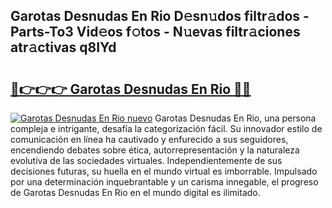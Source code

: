 ## Garotas Desnudas En Rio D𝚎sn𝚞dos filtr𝚊dos - Parts-To3 Vid𝚎os f𝚘tos - N𝚞evas filtr𝚊ciones atr𝚊ctivas q8IYd

# <h2><a href="http://mb8w71.tromn.icu/?c=Garotas+Desnudas+En+Rio">🔗👉👉👉 Garotas Desnudas En Rio 🔗🔗</a></h2>

[![Garotas Desnudas En Rio nuevo](https://i.imgur.com/pEAQMta.gif)](http://mb8w71.tromn.icu/?c=Garotas+Desnudas+En+Rio)
Garotas Desnudas En Rio, una persona compleja e intrigante, desafía la categorización fácil. Su innovador estilo de comunicación en línea ha cautivado y enfurecido a sus seguidores, encendiendo debates sobre ética, autorrepresentación y la naturaleza evolutiva de las sociedades virtuales. Independientemente de sus decisiones futuras, su huella en el mundo virtual es imborrable. Impulsado por una determinación inquebrantable y un carisma innegable, el progreso de Garotas Desnudas En Rio en el mundo digital es ilimitado.
